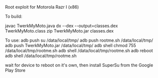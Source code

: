 Root exploit for Motorola Razr I (x86)

To build:

javac TwerkMyMoto.java
dx --dex --output=classes.dex TwerkMyMoto.class
zip TwerkMyMoto.jar classes.dex

To use:
adb push su /data/local/tmp/
adb push rootme.sh /data/local/tmp/
adb push TwerkMyMoto.jar /data/local/tmp/
adb shell chmod 755 /data/local/tmp/rootme.sh
adb shell /data/local/tmp/rootme.sh
adb reboot
adb shell /data/local/tmp/rootme.sh

wait for device to reboot on it's own, then install SuperSu from the Google Play Store
